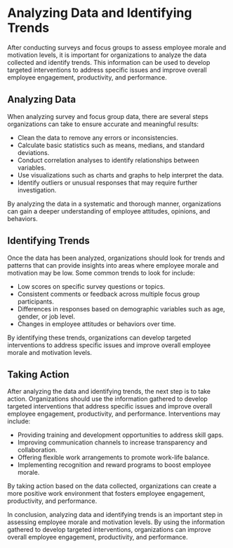 # Analyzing Data and Identifying Trends

After conducting surveys and focus groups to assess employee morale and motivation levels, it is important for organizations to analyze the data collected and identify trends. This information can be used to develop targeted interventions to address specific issues and improve overall employee engagement, productivity, and performance.

Analyzing Data
--------------

When analyzing survey and focus group data, there are several steps organizations can take to ensure accurate and meaningful results:

* Clean the data to remove any errors or inconsistencies.
* Calculate basic statistics such as means, medians, and standard deviations.
* Conduct correlation analyses to identify relationships between variables.
* Use visualizations such as charts and graphs to help interpret the data.
* Identify outliers or unusual responses that may require further investigation.

By analyzing the data in a systematic and thorough manner, organizations can gain a deeper understanding of employee attitudes, opinions, and behaviors.

Identifying Trends
------------------

Once the data has been analyzed, organizations should look for trends and patterns that can provide insights into areas where employee morale and motivation may be low. Some common trends to look for include:

* Low scores on specific survey questions or topics.
* Consistent comments or feedback across multiple focus group participants.
* Differences in responses based on demographic variables such as age, gender, or job level.
* Changes in employee attitudes or behaviors over time.

By identifying these trends, organizations can develop targeted interventions to address specific issues and improve overall employee morale and motivation levels.

Taking Action
-------------

After analyzing the data and identifying trends, the next step is to take action. Organizations should use the information gathered to develop targeted interventions that address specific issues and improve overall employee engagement, productivity, and performance. Interventions may include:

* Providing training and development opportunities to address skill gaps.
* Improving communication channels to increase transparency and collaboration.
* Offering flexible work arrangements to promote work-life balance.
* Implementing recognition and reward programs to boost employee morale.

By taking action based on the data collected, organizations can create a more positive work environment that fosters employee engagement, productivity, and performance.

In conclusion, analyzing data and identifying trends is an important step in assessing employee morale and motivation levels. By using the information gathered to develop targeted interventions, organizations can improve overall employee engagement, productivity, and performance.
